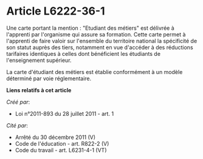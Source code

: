 # Article L6222-36-1

Une carte portant la mention : "Etudiant des métiers" est délivrée à l'apprenti par l'organisme qui assure sa formation.
Cette carte permet à l'apprenti de faire valoir sur l'ensemble du territoire national la spécificité de son statut auprès des
tiers, notamment en vue d'accéder à des réductions tarifaires identiques à celles dont bénéficient les étudiants de
l'enseignement supérieur.

La carte d'étudiant des métiers est établie conformément à un modèle déterminé par voie réglementaire.

**Liens relatifs à cet article**

_Créé par_:

  - Loi n°2011-893 du 28 juillet 2011 - art. 1

_Cité par_:

  - Arrêté du 30 décembre 2011 (V)
  - Code de l'éducation - art. R822-2 (V)
  - Code du travail - art. L6231-4-1 (VT)
